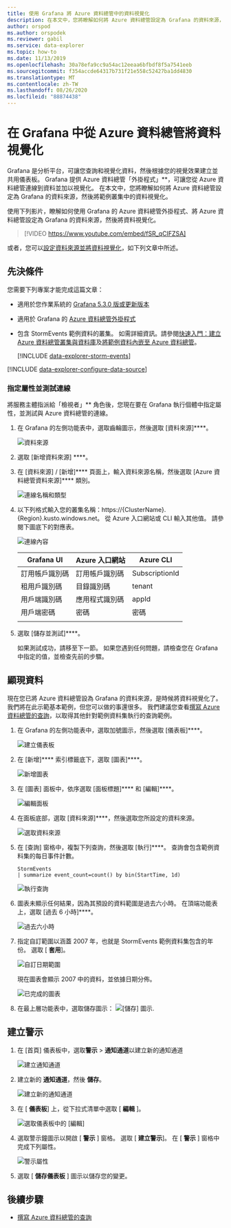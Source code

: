 ```yaml
---
title: 使用 Grafana 將 Azure 資料總管中的資料視覺化
description: 在本文中，您將瞭解如何將 Azure 資料總管設定為 Grafana 的資料來源，然後將範例叢集中的資料視覺化。
author: orspod
ms.author: orspodek
ms.reviewer: gabil
ms.service: data-explorer
ms.topic: how-to
ms.date: 11/13/2019
ms.openlocfilehash: 30a78efa9cc9a54ac12eeaa6bfbdf8f5a7541eeb
ms.sourcegitcommit: f354accde64317b731f21e558c52427ba1dd4830
ms.translationtype: MT
ms.contentlocale: zh-TW
ms.lasthandoff: 08/26/2020
ms.locfileid: "88874438"
---
```

# <a name="visualize-data-from-azure-data-explorer-in-grafana"></a>在 Grafana 中從 Azure 資料總管將資料視覺化

Grafana 是分析平台，可讓您查詢和視覺化資料，然後根據您的視覺效果建立並共用儀表板。 Grafana 提供 Azure 資料總管「外掛程式」**，可讓您從 Azure 資料總管連線到資料並加以視覺化。 在本文中，您將瞭解如何將 Azure 資料總管設定為 Grafana 的資料來源，然後將範例叢集中的資料視覺化。

使用下列影片，瞭解如何使用 Grafana 的 Azure 資料總管外掛程式、將 Azure 資料總管設定為 Grafana 的資料來源，然後將資料視覺化。 

> [!VIDEO https://www.youtube.com/embed/fSR_qCIFZSA]

或者，您可以[設定資料來源並將](#configure-the-data-source)[資料視覺化](#visualize-data)，如下列文章中所述。

## <a name="prerequisites"></a>先決條件

您需要下列專案才能完成這篇文章：

* 適用於您作業系統的 [Grafana 5.3.0 版或更新版本](https://docs.grafana.org/installation/)

* 適用於 Grafana 的 [Azure 資料總管外掛程式](https://grafana.com/plugins/grafana-azure-data-explorer-datasource/installation)

* 包含 StormEvents 範例資料的叢集。 如需詳細資訊。請參閱[快速入門：建立 Azure 資料總管叢集與資料庫](create-cluster-database-portal.md)及[將範例資料內嵌至 Azure 資料總管](ingest-sample-data.md)。

    [!INCLUDE [data-explorer-storm-events](includes/data-explorer-storm-events.md)]

[!INCLUDE [data-explorer-configure-data-source](includes/data-explorer-configure-data-source.md)]

### <a name="specify-properties-and-test-the-connection"></a>指定屬性並測試連線

將服務主體指派給「檢視者」** 角色後，您現在要在 Grafana 執行個體中指定屬性，並測試與 Azure 資料總管的連線。

1. 在 Grafana 的左側功能表中，選取齒輪圖示，然後選取 [資料來源]****。

    ![資料來源](media/grafana/data-sources.png)

1. 選取 [新增資料來源] ****。

1. 在 [資料來源] / [新增]**** 頁面上，輸入資料來源名稱，然後選取 [Azure 資料總管資料來源]**** 類別。

    ![連線名稱和類型](media/grafana/connection-name-type.png)

1. 以下列格式輸入您的叢集名稱：https://{ClusterName}.{Region}.kusto.windows.net。 從 Azure 入口網站或 CLI 輸入其他值。 請參閱下圖底下的對應表。

    ![連線內容](media/grafana/connection-properties.png)

    | Grafana UI | Azure 入口網站 | Azure CLI |
    | --- | --- | --- |
    | 訂用帳戶識別碼 | 訂用帳戶識別碼 | SubscriptionId |
    | 租用戶識別碼 | 目錄識別碼 | tenant |
    | 用戶端識別碼 | 應用程式識別碼 | appId |
    | 用戶端密碼 | 密碼 | 密碼 |
    | | | |

1. 選取 [儲存並測試]****。

    如果測試成功，請移至下一節。 如果您遇到任何問題，請檢查您在 Grafana 中指定的值，並檢查先前的步驟。

## <a name="visualize-data"></a>顯現資料

現在您已將 Azure 資料總管設為 Grafana 的資料來源，是時候將資料視覺化了。 我們將在此示範基本範例，但您可以做的事還很多。 我們建議您查看[撰寫 Azure 資料總管的查詢](write-queries.md)，以取得其他針對範例資料集執行的查詢範例。

1. 在 Grafana 的左側功能表中，選取加號圖示，然後選取 [儀表板]****。

    ![建立儀表板](media/grafana/create-dashboard.png)

1. 在 [新增]**** 索引標籤底下，選取 [圖表]****。

    ![新增圖表](media/grafana/add-graph.png)

1. 在 [圖表] 面板中，依序選取 [面板標題]**** 和 [編輯]****。

    ![編輯面板](media/grafana/edit-panel.png)

1. 在面板底部，選取 [資料來源]****，然後選取您所設定的資料來源。

    ![選取資料來源](media/grafana/select-data-source.png)

1. 在 [查詢] 窗格中，複製下列查詢，然後選取 [執行]****。 查詢會包含範例資料集的每日事件計數。

    ```kusto
    StormEvents
    | summarize event_count=count() by bin(StartTime, 1d)
    ```

    ![執行查詢](media/grafana/run-query.png)

1. 圖表未顯示任何結果，因為其預設的資料範圍是過去六小時。 在頂端功能表上，選取 [過去 6 小時]****。

    ![過去六小時](media/grafana/last-six-hours.png)

1. 指定自訂範圍以涵蓋 2007 年，也就是 StormEvents 範例資料集包含的年份。 選取 [ **套用**]。

    ![自訂日期範圍](media/grafana/custom-date-range.png)

    現在圖表會顯示 2007 中的資料，並依據日期分佈。

    ![已完成的圖表](media/grafana/finished-graph.png)

1. 在最上層功能表中，選取儲存圖示： ![[儲存] 圖示](media/grafana/save-icon.png).

## <a name="create-alerts"></a>建立警示

1. 在 [首頁] 儀表板中，選取**警示**  >  **通知通道**以建立新的通知通道

    ![建立通知通道](media/grafana/create-notification-channel.png)

1. 建立新的 **通知通道**，然後 **儲存**。

    ![建立新的通知通道](media/grafana/new-notification-channel-adx.png)

1. 在 [ **儀表板**] 上，從下拉式清單中選取 [ **編輯** ]。

    ![選取儀表板中的 [編輯]](media/grafana/edit-panel-4-alert.png)

1. 選取警示鐘圖示以開啟 [ **警示** ] 窗格。 選取 [ **建立警示**]。 在 [ **警示** ] 窗格中完成下列屬性。

    ![警示屬性](media/grafana/alert-properties.png)

1. 選取 [ **儲存儀表板** ] 圖示以儲存您的變更。

## <a name="next-steps"></a>後續步驟

* [撰寫 Azure 資料總管的查詢](write-queries.md)
